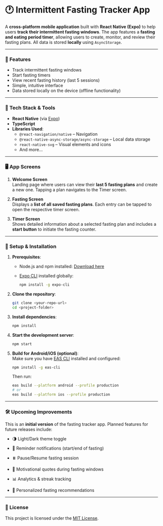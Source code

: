 # 🕐 Intermittent Fasting Tracker App

A **cross-platform mobile application** built with **React Native (Expo)** to help users **track their intermittent fasting windows**. The app features a **fasting and eating period timer**, allowing users to create, monitor, and review their fasting plans. All data is stored **locally** using `AsyncStorage`.

---

### 📱 Features

- Track intermittent fasting windows
- Start fasting timers
- View recent fasting history (last 5 sessions)
- Simple, intuitive interface
- Data stored locally on the device (offline functionality)

---

### 🔧 Tech Stack & Tools

- **React Native** (via [Expo](https://expo.dev/))
- **TypeScript**
- **Libraries Used**:
   - `@react-navigation/native` – Navigation
   - `@react-native-async-storage/async-storage` – Local data storage
   - `react-native-svg` – Visual elements and icons    
   - And more...

---

### 🖥️ App Screens

1. **Welcome Screen**  
    Landing page where users can view their **last 5 fasting plans** and create a new one. Tapping a plan navigates to the Timer screen.
    
2. **Fasting Screen**  
    Displays a **list of all saved fasting plans**. Each entry can be tapped to open the respective timer screen.
    
3. **Timer Screen**  
    Shows detailed information about a selected fasting plan and includes a **start button** to initiate the fasting counter.

---

### 🚀 Setup & Installation

1. **Prerequisites**:
    
    - Node.js and npm installed: [Download here](https://nodejs.org/)
        
    - [Expo CLI](https://docs.expo.dev/get-started/installation/) installed globally:
        
        ```bash
        npm install -g expo-cli
        ```
        
2. **Clone the repository**:
    
    ```bash
    git clone <your-repo-url>
    cd <project-folder>
    ```
    
3. **Install dependencies**:
    
    ```bash
    npm install
    ```
    
4. **Start the development server**:
    
    ```bash
    npm start
    ```
    
5. **Build for Android/iOS (optional)**:  
    Make sure you have [EAS CLI](https://docs.expo.dev/eas/) installed and configured:
    
    ```bash
    npm install -g eas-cli
    ```
    
    Then run:
    
    ```bash
    eas build --platform android --profile production
    # or
    eas build --platform ios --profile production
    ```
    

---

### 🛠️ Upcoming Improvements

This is an **initial version** of the fasting tracker app. Planned features for future releases include:

- 🌗 Light/Dark theme toggle
    
- 🔔 Reminder notifications (start/end of fasting)
    
- ⏸️ Pause/Resume fasting session
    
- 💬 Motivational quotes during fasting windows
    
- 📊 Analytics & streak tracking
    
- 🎯 Personalized fasting recommendations
    

---

### 📄 License

This project is licensed under the [MIT License](https://chatgpt.com/c/LICENSE).